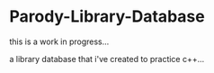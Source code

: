 # Parody-Library-Database
this is a work in progress...

a library database that i've created to practice c++...
